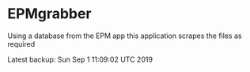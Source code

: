 # EPMgrabber
Using a database from the EPM app this application scrapes the files as required


Latest backup: Sun Sep 1 11:09:02 UTC 2019
